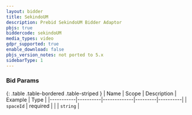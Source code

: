 ```yaml
---
layout: bidder
title: SekindoUM
description: Prebid SekindoUM Bidder Adaptor
pbjs: true
biddercode: sekindoUM
media_types: video
gdpr_supported: true
enable_download: false
pbjs_version_notes: not ported to 5.x
sidebarType: 1
---
```


### Bid Params

{: .table .table-bordered .table-striped }
| Name      | Scope    | Description | Example | Type     |
|-----------|----------|-------------|---------|----------|
| `spaceId` | required |             |         | `string` |
